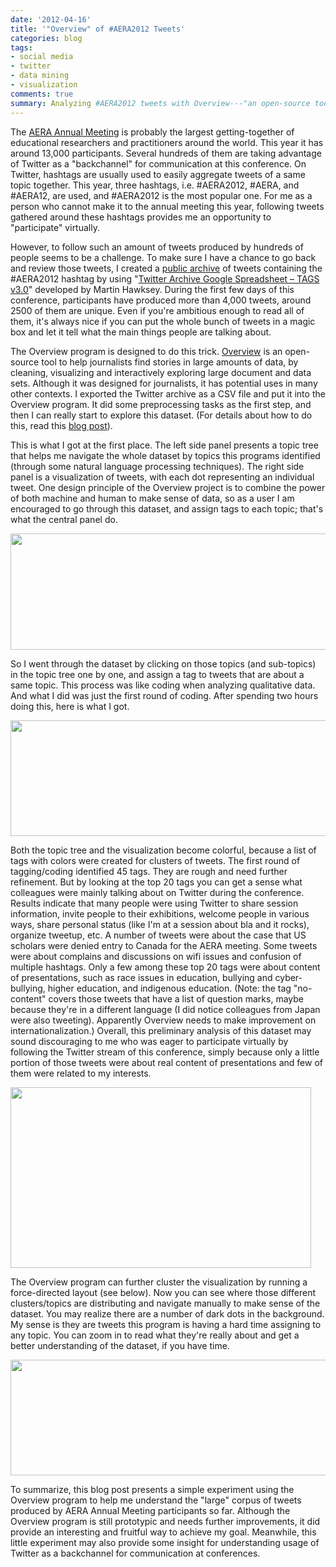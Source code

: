 ```yaml
---
date: '2012-04-16'
title: '"Overview" of #AERA2012 Tweets'
categories: blog
tags:
- social media
- twitter
- data mining
- visualization
comments: true
summary: Analyzing #AERA2012 tweets with Overview---"an open-source tool originally designed to help journalists find stories in large numbers of documents, by automatically sorting them according to topic and providing a fast visualization and reading interface".
---
```



<p>The <a href="http://www.aera.net/">AERA Annual Meeting</a> is probably the largest getting-together of educational researchers and practitioners around the world. This year it has around 13,000 participants. Several hundreds of them are taking advantage of Twitter as a "backchannel" for communication at this conference. On Twitter, hashtags are usually used to easily aggregate tweets of a same topic together. This year, three hashtags, i.e. #AERA2012, #AERA, and #AERA12, are used, and #AERA2012 is the most popular one. For me as a person who cannot make it to the annual meeting this year, following tweets gathered around these hashtags provides me an opportunity to "participate" virtually.</p>
<p>However, to follow such an amount of tweets produced by hundreds of people seems to be a challenge. To make sure I have a chance to go back and review those tweets, I created a <a href="https://docs.google.com/spreadsheet/ccc?key=0Aup6zwZoYbZ1dEhHazBYOEZrd0N2UmtQdm9BajdyUnc#gid=82">public archive</a> of tweets containing the #AERA2012 hashtag by using "<a href="http://mashe.hawksey.info/2012/01/twitter-archive-tagsv3/">Twitter Archive Google Spreadsheet – TAGS v3.0</a>" developed by Martin Hawksey. During the first few days of this conference, participants have produced more than 4,000 tweets, around 2500 of them are unique. Even if you're ambitious enough to read all of them, it's always nice if you can put the whole bunch of tweets in a magic box and let it tell what the main things people are talking about.</p>
<p>The Overview program is designed to do this trick. <a href="http://overview.ap.org/">Overview</a> is an open-source tool to help journalists find stories in large amounts of data, by cleaning, visualizing and interactively exploring large document and data sets. Although it was designed for journalists, it has potential uses in many other contexts. I exported the Twitter archive as a CSV file and put it into the Overview program. It did some preprocessing tasks as the first step, and then I can really start to explore this dataset. (For details about how to do this, read this <a href="http://overview.ap.org/blog/2012/02/getting-started-with-the-overview-prototype/">blog post</a>).</p>

<p>This is what I got at the first place. The left side panel presents a topic tree that helps me navigate the whole dataset by topics this programs identified (through some natural language processing techniques). The right side panel is a visualization of tweets, with each dot representing an individual tweet. One design principle of the Overview project is to combine the power of both machine and human to make sense of data, so as a user I am encouraged to go through this dataset, and assign tags to each topic; that's what the central panel do.</p>
<p><a href="http://bodongchen.com/blog/wp-content/uploads/2012/04/11.png"><img class="aligncenter size-full wp-image-206" title="1" src="http://bodongchen.com/blog/wp-content/uploads/2012/04/11.png" alt="" width="640" height="186" /></a></p>

<p>So I went through the dataset by clicking on those topics (and sub-topics) in the topic tree one by one, and assign a tag to tweets that are about a same topic. This process was like coding when analyzing qualitative data. And what I did was just the first round of coding. After spending two hours doing this, here is what I got.</p>
<p><a href="http://bodongchen.com/blog/wp-content/uploads/2012/04/21.png"><img class="aligncenter size-full wp-image-207" title="2" src="http://bodongchen.com/blog/wp-content/uploads/2012/04/21.png" alt="" width="640" height="185" /></a></p>

<p>Both the topic tree and the visualization become colorful, because a list of tags with colors were created for clusters of tweets. The first round of tagging/coding identified 45 tags. They are rough and need further refinement. But by looking at the top 20 tags you can get a sense what colleagues were mainly talking about on Twitter during the conference. Results indicate that many people were using Twitter to share session information, invite people to their exhibitions, welcome people in various ways, share personal status (like I'm at a session about bla and it rocks), organize tweetup, etc. A number of tweets were about the case that US scholars were denied entry to Canada for the AERA meeting. Some tweets were about complains and discussions on wifi issues and confusion of multiple hashtags. Only a few among these top 20 tags were about content of presentations, such as race issues in education, bullying and cyber-bullying, higher education, and indigenous education. (Note: the tag "no-content" covers those tweets that have a list of question marks, maybe because they're in a different language (I did notice colleagues from Japan were also tweeting). Apparently Overview needs to make improvement on internationalization.) Overall, this preliminary analysis of this dataset may sound discouraging to me who was eager to participate virtually by following the Twitter stream of this conference, simply because only a little portion of those tweets were about real content of presentations and few of them were related to my interests.</p>

<div><a href="http://bodongchen.com/blog/wp-content/uploads/2012/04/4.png"><img class="aligncenter size-full wp-image-209" title="4" src="http://bodongchen.com/blog/wp-content/uploads/2012/04/4.png" alt="" width="481" height="289" /></a></div>

<p>The Overview program can further cluster the visualization by running a force-directed layout (see below). Now you can see where those different clusters/topics are distributing and navigate manually to make sense of the dataset. You may realize there are a number of dark dots in the background. My sense is they are tweets this program is having a hard time assigning to any topic. You can zoom in to read what they're really about and get a better understanding of the dataset, if you have time.</p>
<p><a href="http://bodongchen.com/blog/wp-content/uploads/2012/04/31.png"><img class="aligncenter size-full wp-image-208" title="3" src="http://bodongchen.com/blog/wp-content/uploads/2012/04/31.png" alt="" width="640" height="185" /></a></p>

<p>To summarize, this blog post presents a simple experiment using the Overview program to help me understand the "large" corpus of tweets produced by AERA Annual Meeting participants so far. Although the Overview program is still prototypic and needs further improvements, it did provide an interesting and fruitful way to achieve my goal. Meanwhile, this little experiment may also provide some insight for understanding usage of Twitter as a backchannel for communication at conferences.</p>
